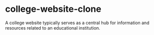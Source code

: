 # college-website-clone
A college website typically serves as a central hub for information and resources related to an educational institution.
